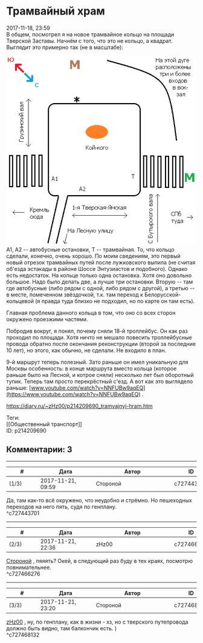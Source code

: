 Трамвайный храм
===============

  
2017-11-18, 23:59  
 В общем, посмотрел я на новое трамвайное кольцо на площади Тверской Заставы. Начнём с того, что это не кольцо, а квадрат. Выглядит это примерно так (не в масштабе):   
   
  ![](pics/8wSbm6E.png)    
 A1, A2 -- автобусные остановки, Т -- трамвайная. То, что кольцо сделали, конечно, очень хорошо. По моим сведениям, это первый новый отрезок трамвайных путей после лужковского выпила (не считая об'езда эстакады в районе Шоссе Энтузиастов и подобного). Однако есть недостаток. На кольце только одна остановка. Хотя оно довольно большое. Надо было делать две, а лучше три остановки. Вторую -- там где автобусные (либо рядом с одной, либо рядом с другой), а третью -- в месте, помеченном звёздочкой, т.к. там переход к Белорусской-кольцевой (я правда туда близко не подходил, но по карте он там есть).   
   
 Главная проблема данного кольца в том, что оно со всех сторон окружено проезжими частями.   
   
 Побродив вокруг, я понял, почему сняли 18-й троллейбус. Он как раз проходил по площади. Хотя ничто не мешало повесить троллейбусные провода обратно после окончания реконструкции (второй за последние 10 лет), но этого, как обычно, не сделали. Не входило в план.   
   
 9-й маршрут теперь полезный. Зато раньше он имел уникальную для Москвы особенность: в конце маршрута вместо кольца (которое раньше было на Лесной, и котрое сняли) несколько лет был оборотный тупик. Теперь там просто перекрёстный с'езд. А вот как это выглядело раньше:  [www.youtube.com/watch?v=NNFUBw9aqEQ](https://www.youtube.com/watch?v=NNFUBw9aqEQ)  .   
  
<https://diary.ru/~zHz00/p214209690_tramvajnyj-hram.htm>  
  
Теги:  
[[Общественный транспорт]]  
ID: p214209690  


Комментарии: 3
--------------

  


---



|         #         |              Дата              |                     Автор                     |           ID           |
| --- | --- | --- | --- |
| (1/3) | 2017-11-21, 09:59 | Стороной | c727443701 |

  
 Да, там как-то всё окружено, что неудобно и стрёмно. Но пешеходных переходов на него пять, судя по генплану.   
 ^c727443701

---



|         #         |              Дата              |                     Автор                     |           ID           |
| --- | --- | --- | --- |
| (2/3) | 2017-11-21, 22:36 | zHz00 | c727466276 |

  
  [Стороной](http://1047.diary.ru "И васильки, и я, и тополя")  , пяяять? Окей, в следующий раз буду в тех краях, посмотрю повнимательнее.   
 ^c727466276

---



|         #         |              Дата              |                     Автор                     |           ID           |
| --- | --- | --- | --- |
| (3/3) | 2017-11-21, 23:20 | Стороной | c727468132 |

  
  [zHz00](https://zHz00.diary.ru "Untitled")  , ну, по генплану, как в жизни - хз, но с тверского путепровода должно быть видно, там балкончик есть. )   
 ^c727468132